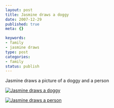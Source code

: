 ```yaml
--- 
layout: post
title: Jasmine draws a doggy
date: 2007-12-29
published: true
meta: {}

keywords: 
- family
- jasmine draws
type: post
categories: 
- family
status: publish
---
```



Jasmine draws a picture of a doggy and a person

  

[![Jasmine draws a doggy](http://media.eick.us/2011/05/1888809414_e9b84e3757.jpg)](http://www.flickr.com/photos/19429588@N00/1888809414/ "Jasmine draws a doggy")

  

[![Jasmine draws a person](http://media.eick.us/2011/05/1888808502_1a1a7c19e0.jpg)](http://www.flickr.com/photos/19429588@N00/1888808502/ "Jasmine draws a person")

